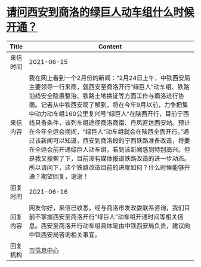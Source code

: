 # <a href="http://www.shangluo.gov.cn/zmhd/ldxxxx.jsp?urltype=leadermail.LeaderMailContentUrl&wbtreeid=1112&leadermailid=7373">请问西安到商洛的绿巨人动车组什么时候开通？</a>
|Title|Content|
|:---:|---|
|来信时间|2021-06-15|
|来信内容|我在网上看到一个2月份的新闻：“2月24日上午，中铁西安局主要领导一行来商，就西安至商洛开行“绿巨人”动车组、铁路沿线安全隐患整治、铁路土地换证等方面工作与商洛进行协商。记者从中铁西安局了解到，将在今年9月以前，力争把集中动力动车组160公里复兴号“绿巨人”在陕西开行，目前宁西线具备条件，该列车组途径商洛商南、丹凤直达西安站。预计在今年全运会期间，“绿巨人”动车组就会在陕西全面开行。”通过该新闻可以知道，西安到商洛段的宁西铁路准备改造，将要在全运会前开通绿巨人动车组，看到该新闻感到特别高兴。但是我又搜索了下，目前没有媒体报道铁路改造的进一步动态。所以请问下，这个铁路改造目前的进度如何？什么时候能够开通？期望回复，谢谢！|
|回复时间|2021-06-16|
|回复内容|网友你好，来信已收悉，经与商洛市发改委联系咨询，我们目前不掌握西安至商洛开行“绿巨人”动车组开通时间等相关信息。西安至商洛开行动车组具体是由中铁西安局负责，建议向中铁西安局咨询相关事宜。|
|回复机构|<a href="../../categories/agencies/市信息中心.md">市信息中心</a>|
